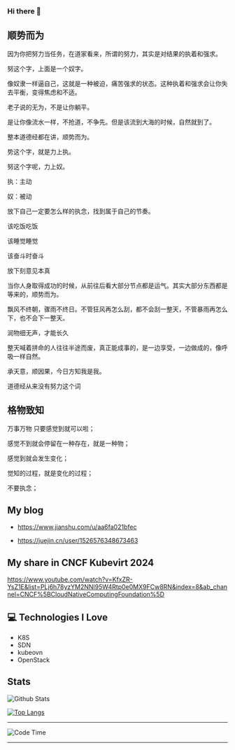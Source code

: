 ### Hi there 👋

<!--
**zbb88888/zbb88888** is a ✨ _special_ ✨ repository because its `README.md` (this file) appears on your GitHub profile.

Here are some ideas to get you started:

- 🔭 I’m currently working on kube-ovn
- 💬 Ask me about kube-ovn
- 📫 How to reach me: jmdxjsjgcxy@gmail.com
- ⚡ Fun fact: dive info sdn
-->
## 顺势而为

因为你把努力当任务，在道家看来，所谓的努力，其实是对结果的执着和强求。

努这个字，上面是一个奴字。

像奴隶一样逼自己，这就是一种被迫，痛苦强求的状态。这种执着和强求会让你失去平衡，变得焦虑和不适。

老子说的无为，不是让你躺平。

是让你像流水一样，不抢道，不争先。但是该流到大海的时候，自然就到了。 

整本道德经都在讲，顺势而为。

势这个字，就是力上执。

努这个字呢，力上奴。

执：主动

奴：被动

放下自己一定要怎么样的执念，找到属于自己的节奏。

该吃饭吃饭

该睡觉睡觉

该奋斗时奋斗

放下刻意见本真

当你人身取得成功的时候，从前往后看大部分节点都是运气。其实大部分东西都是等来的，顺势而为。

飘风不终朝，骤雨不终日。不管狂风再怎么刮，都不会刮一整天，不管暴雨再怎么下，也不会下一整天。

润物细无声，才能长久

整天喊着拼命的人往往半途而废，真正能成事的，是一边享受，一边做成的，像呼吸一样自然。

承天意，顺因果，今日方知我是我。

道德经从来没有努力这个词

## 格物致知

万事万物 只要感觉到就可以啦；

感觉不到就会停留在一种存在，就是一种物；

感觉到就会发生变化；

觉知的过程，就是变化的过程；

不要执念；

## My blog

- https://www.jianshu.com/u/aa6fa021bfec 

- https://juejin.cn/user/1526576348673463

## My share in CNCF Kubevirt 2024

https://www.youtube.com/watch?v=KfxZR-YsZ1E&list=PLj6h78yzYM2NNl95W4Rtp0e0MX9FCw8RN&index=8&ab_channel=CNCF%5BCloudNativeComputingFoundation%5D


## :computer: Technologies I Love
* K8S
* SDN
* kubeovn
* OpenStack

## Stats

![Github Stats](https://github-readme-stats.vercel.app/api?username=zbb88888&show_icons=true)

[![Top Langs](https://github-readme-stats.vercel.app/api/top-langs/?username=zbb88888&layout=compact)](https://github.com/anuraghazra/github-readme-stats)

<hr>

<!--START_SECTION:waka-->
![Code Time](http://img.shields.io/badge/Code%20Time-594%20hrs%2047%20mins-blue)

<!--END_SECTION:waka-->

<hr>

